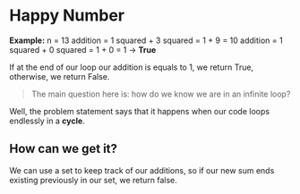# Happy Number

<strong>Example:</strong>
n = 13
addition = 1 squared + 3 squared = 1 + 9 = 10
addition = 1 squared + 0 squared = 1 + 0 = 1 -> <strong>True</strong>

If at the end of our loop our addition is equals to 1, we return True, otherwise, we return False.

> The main question here is: how do we know we are in an infinite loop?

Well, the problem statement says that it happens when our code loops endlessly in a <strong>cycle</strong>.

## How can we get it?
We can use a set to keep track of our additions, so if our new sum ends existing previously in our set, we return false.